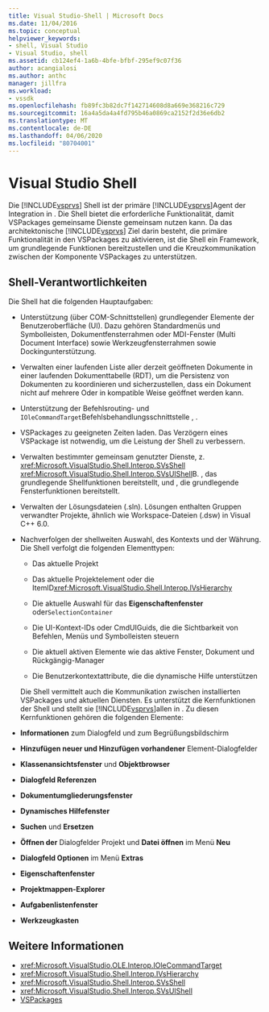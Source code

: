 ```yaml
---
title: Visual Studio-Shell | Microsoft Docs
ms.date: 11/04/2016
ms.topic: conceptual
helpviewer_keywords:
- shell, Visual Studio
- Visual Studio, shell
ms.assetid: cb124ef4-1a6b-4bfe-bfbf-295ef9c07f36
author: acangialosi
ms.author: anthc
manager: jillfra
ms.workload:
- vssdk
ms.openlocfilehash: fb89fc3b82dc7f142714608d8a669e368216c729
ms.sourcegitcommit: 16a4a5da4a4fd795b46a0869ca2152f2d36e6db2
ms.translationtype: MT
ms.contentlocale: de-DE
ms.lasthandoff: 04/06/2020
ms.locfileid: "80704001"
---
```

# <a name="visual-studio-shell"></a>Visual Studio Shell
Die [!INCLUDE[vsprvs](../../code-quality/includes/vsprvs_md.md)] Shell ist der primäre [!INCLUDE[vsprvs](../../code-quality/includes/vsprvs_md.md)]Agent der Integration in . Die Shell bietet die erforderliche Funktionalität, damit VSPackages gemeinsame Dienste gemeinsam nutzen kann. Da das architektonische [!INCLUDE[vsprvs](../../code-quality/includes/vsprvs_md.md)] Ziel darin besteht, die primäre Funktionalität in den VSPackages zu aktivieren, ist die Shell ein Framework, um grundlegende Funktionen bereitzustellen und die Kreuzkommunikation zwischen der Komponente VSPackages zu unterstützen.

## <a name="shell-responsibilities"></a>Shell-Verantwortlichkeiten
 Die Shell hat die folgenden Hauptaufgaben:

- Unterstützung (über COM-Schnittstellen) grundlegender Elemente der Benutzeroberfläche (UI). Dazu gehören Standardmenüs und Symbolleisten, Dokumentfensterrahmen oder MDI-Fenster (Multi Document Interface) sowie Werkzeugfensterrahmen sowie Dockingunterstützung.

- Verwalten einer laufenden Liste aller derzeit geöffneten Dokumente in einer laufenden Dokumenttabelle (RDT), um die Persistenz von Dokumenten zu koordinieren und sicherzustellen, dass ein Dokument nicht auf mehrere Oder in kompatible Weise geöffnet werden kann.

- Unterstützung der Befehlsrouting- und `IOleCommandTarget`Befehlsbehandlungsschnittstelle , .

- VSPackages zu geeigneten Zeiten laden. Das Verzögern eines VSPackage ist notwendig, um die Leistung der Shell zu verbessern.

- Verwalten bestimmter gemeinsam genutzter Dienste, z. <xref:Microsoft.VisualStudio.Shell.Interop.SVsShell> <xref:Microsoft.VisualStudio.Shell.Interop.SVsUIShell>B. , das grundlegende Shellfunktionen bereitstellt, und , die grundlegende Fensterfunktionen bereitstellt.

- Verwalten der Lösungsdateien (.sln). Lösungen enthalten Gruppen verwandter Projekte, ähnlich wie Workspace-Dateien (.dsw) in Visual C++ 6.0.

- Nachverfolgen der shellweiten Auswahl, des Kontexts und der Währung. Die Shell verfolgt die folgenden Elementtypen:

  - Das aktuelle Projekt

  - Das aktuelle Projektelement oder die ItemID<xref:Microsoft.VisualStudio.Shell.Interop.IVsHierarchy>

  - Die aktuelle Auswahl für das **Eigenschaftenfenster** oder`SelectionContainer`

  - Die UI-Kontext-IDs oder CmdUIGuids, die die Sichtbarkeit von Befehlen, Menüs und Symbolleisten steuern

  - Die aktuell aktiven Elemente wie das aktive Fenster, Dokument und Rückgängig-Manager

  - Die Benutzerkontextattribute, die die dynamische Hilfe unterstützen

  Die Shell vermittelt auch die Kommunikation zwischen installierten VSPackages und aktuellen Diensten. Es unterstützt die Kernfunktionen der Shell und stellt sie [!INCLUDE[vsprvs](../../code-quality/includes/vsprvs_md.md)]allen in . Zu diesen Kernfunktionen gehören die folgenden Elemente:

- **Informationen** zum Dialogfeld und zum Begrüßungsbildschirm

- **Hinzufügen neuer und Hinzufügen vorhandener** Element-Dialogfelder

- **Klassenansichtsfenster** und **Objektbrowser**

- **Dialogfeld Referenzen**

- **Dokumentumgliederungsfenster**

- **Dynamisches Hilfefenster**

- **Suchen** und **Ersetzen**

- **Öffnen der** Dialogfelder Projekt und **Datei öffnen** im Menü **Neu**

- **Dialogfeld Optionen** im Menü **Extras**

- **Eigenschaftenfenster**

- **Projektmappen-Explorer**

- **Aufgabenlistenfenster**

- **Werkzeugkasten**

## <a name="see-also"></a>Weitere Informationen
- <xref:Microsoft.VisualStudio.OLE.Interop.IOleCommandTarget>
- <xref:Microsoft.VisualStudio.Shell.Interop.IVsHierarchy>
- <xref:Microsoft.VisualStudio.Shell.Interop.SVsShell>
- <xref:Microsoft.VisualStudio.Shell.Interop.SVsUIShell>
- [VSPackages](../../extensibility/internals/vspackages.md)
